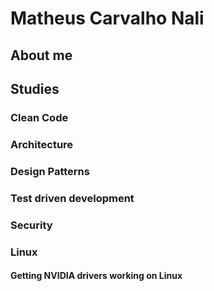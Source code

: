 # Matheus Carvalho Nali

## About me

## Studies
### Clean Code
### Architecture
### Design Patterns
### Test driven development
### Security
### Linux
#### Getting NVIDIA drivers working on Linux
